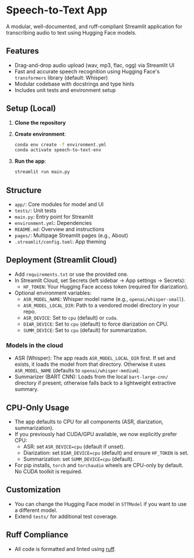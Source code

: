 # Speech-to-Text App

A modular, well-documented, and ruff-compliant Streamlit application for transcribing audio to text using Hugging Face models.

## Features

- Drag-and-drop audio upload (wav, mp3, flac, ogg) via Streamlit UI
- Fast and accurate speech recognition using Hugging Face's `transformers` library (default: Whisper)
- Modular codebase with docstrings and type hints
- Includes unit tests and environment setup

## Setup (Local)

1. **Clone the repository**
2. **Create environment**:
    ```bash
    conda env create -f environment.yml
    conda activate speech-to-text-env
    ```

3. **Run the app**:
    ```bash
    streamlit run main.py
    ```

## Structure

- `app/`: Core modules for model and UI
- `tests/`: Unit tests
- `main.py`: Entry point for Streamlit
- `environment.yml`: Dependencies
- `README.md`: Overview and instructions
 - `pages/`: Multipage Streamlit pages (e.g., About)
 - `.streamlit/config.toml`: App theming

## Deployment (Streamlit Cloud)

- Add `requirements.txt` or use the provided one.
- In Streamlit Cloud, set Secrets (left sidebar → App settings → Secrets):
  - `HF_TOKEN`: Your Hugging Face access token (required for diarization).
- Optional environment variables:
  - `ASR_MODEL_NAME`: Whisper model name (e.g., `openai/whisper-small`).
  - `ASR_MODEL_LOCAL_DIR`: Path to a vendored model directory in your repo.
  - `ASR_DEVICE`: Set to `cpu` (default) or `cuda`.
  - `DIAR_DEVICE`: Set to `cpu` (default) to force diarization on CPU.
  - `SUMM_DEVICE`: Set to `cpu` (default) for summarization.

### Models in the cloud

- ASR (Whisper): The app reads `ASR_MODEL_LOCAL_DIR` first. If set and exists, it loads the model from that directory. Otherwise it uses `ASR_MODEL_NAME` (defaults to `openai/whisper-medium`).
- Summarizer (BART CNN): Loads from the local `bart-large-cnn/` directory if present; otherwise falls back to a lightweight extractive summary.

## CPU-Only Usage

- The app defaults to CPU for all components (ASR, diarization, summarization).
- If you previously had CUDA/GPU available, we now explicitly prefer CPU:
  - ASR: set `ASR_DEVICE=cpu` (default if unset).
  - Diarization: set `DIAR_DEVICE=cpu` (default) and ensure `HF_TOKEN` is set.
  - Summarization: set `SUMM_DEVICE=cpu` (default).
- For pip installs, `torch` and `torchaudio` wheels are CPU-only by default. No CUDA toolkit is required.

## Customization

- You can change the Hugging Face model in `STTModel` if you want to use a different model.
- Extend `tests/` for additional test coverage.

## Ruff Compliance

- All code is formatted and linted using [ruff](https://github.com/astral-sh/ruff).
